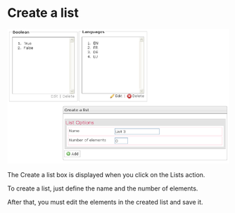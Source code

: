 <!--
created_at: '2012-04-12 18:13:51'
updated_at: '2013-03-13 13:42:55'
authors:
    - 'Jérôme Bogaerts'
contributors:
    - 'Sophie Doublet'
tags:
    - 'Manage Test Takers'
-->

Create a list
=============

![](../resources/testtakers-list.png)

The Create a list box is displayed when you click on the Lists action.

To create a list, just define the name and the number of elements.

After that, you must edit the elements in the created list and save it.


